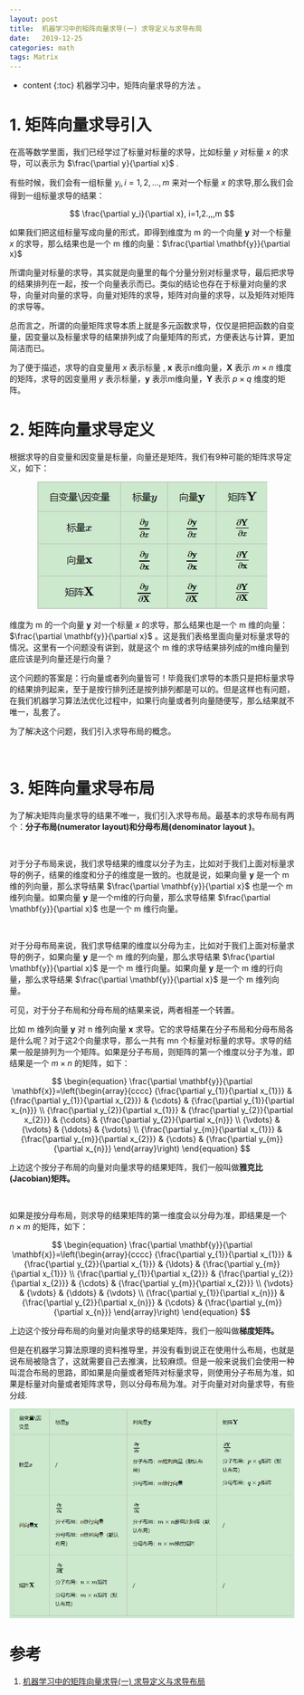 ```yaml
---
layout: post
title:  机器学习中的矩阵向量求导(一) 求导定义与求导布局
date:   2019-12-25
categories: math 
tags: Matrix
---
```

* content
{:toc}
机器学习中，矩阵向量求导的方法 。







# **1. 矩阵向量求导引入**

在高等数学里面，我们已经学过了标量对标量的求导，比如标量 $y$ 对标量 $x$ 的求导，可以表示为 $\frac{\partial y}{\partial x}$  .<br>

有些时候，我们会有一组标量 $y_i,i=1,2,...,m$  来对一个标量 $x$ 的求导,那么我们会得到一组标量求导的结果：


$$
\frac{\partial y_i}{\partial x}, i=1,2.,,,m
$$


如果我们把这组标量写成向量的形式，即得到维度为 m 的一个向量 $\mathbf{y}$ 对一个标量 $x$ 的求导，那么结果也是一个 m 维的向量：$\frac{\partial \mathbf{y}}{\partial x}$  <br>

所谓向量对标量的求导，其实就是向量里的每个分量分别对标量求导，最后把求导的结果排列在一起，按一个向量表示而已。类似的结论也存在于标量对向量的求导，向量对向量的求导，向量对矩阵的求导，矩阵对向量的求导，以及矩阵对矩阵的求导等。

总而言之，所谓的向量矩阵求导本质上就是多元函数求导，仅仅是把把函数的自变量，因变量以及标量求导的结果排列成了向量矩阵的形式，方便表达与计算，更加简洁而已。



为了便于描述，求导的自变量用 $x$ 表示标量 , $\mathbf{x}$ 表示n维向量，$\mathbf{X}$ 表示 $m \times n$ 维度的矩阵，求导的因变量用 $y$ 表示标量，$\mathbf{y}$  表示m维向量，$\mathbf{Y}$ 表示 $p \times q$ 维度的矩阵。



# **2. 矩阵向量求导定义**

根据求导的自变量和因变量是标量，向量还是矩阵，我们有9种可能的矩阵求导定义，如下：

<center>
    <img src="https://raw.githubusercontent.com/HG1227/image/master/img_tuchuang/20191230153701.png"/>
</center>



维度为 m 的一个向量 $\mathbf{y}$ 对一个标量 $x$ 的求导，那么结果也是一个 m 维的向量： $\frac{\partial \mathbf{y}}{\partial x}$ 。这是我们表格里面向量对标量求导的情况。这里有一个问题没有讲到，就是这个 m 维的求导结果排列成的m维向量到底应该是列向量还是行向量？



这个问题的答案是：行向量或者列向量皆可！毕竟我们求导的本质只是把标量求导的结果排列起来，至于是按行排列还是按列排列都是可以的。但是这样也有问题，在我们机器学习算法法优化过程中，如果行向量或者列向量随便写，那么结果就不唯一，乱套了。



为了解决这个问题，我们引入求导布局的概念。

<br>

# **3. 矩阵向量求导布局**

为了解决矩阵向量求导的结果不唯一，我们引入求导布局。最基本的求导布局有两个：**分子布局(numerator layout)和分母布局(denominator layout )**。 

<br>

对于分子布局来说，我们求导结果的维度以分子为主，比如对于我们上面对标量求导的例子，结果的维度和分子的维度是一致的。也就是说，如果向量 $\mathbf{y}$ 是一个 m 维的列向量，那么求导结果 $\frac{\partial \mathbf{y}}{\partial x}$ 也是一个 m 维列向量。如果向量 $\mathbf{y}$  是一个m维的行向量，那么求导结果 $\frac{\partial \mathbf{y}}{\partial x}$ 也是一个 m 维行向量。

<br>

 对于分母布局来说，我们求导结果的维度以分母为主，比如对于我们上面对标量求导的例子，如果向量 $\mathbf{y}$ 是一个 m 维的列向量，那么求导结果 $\frac{\partial \mathbf{y}}{\partial x}$ 是一个 m 维行向量。如果向量 $\mathbf{y}$  是一个 m 维的行向量，那么求导结果 $\frac{\partial \mathbf{y}}{\partial x}$ 是一个 m 维列向量。

可见，对于分子布局和分母布局的结果来说，两者相差一个转置。



比如 m 维列向量 $\mathbf{y}$ 对 n 维列向量 $\mathbf{x}$ 求导。它的求导结果在分子布局和分母布局各是什么呢？对于这2个向量求导，那么一共有 mn 个标量对标量的求导。求导的结果一般是排列为一个矩阵。如果是分子布局，则矩阵的第一个维度以分子为准，即结果是一个 $m \times n$ 的矩阵，如下：


$$
\begin{equation}
\frac{\partial \mathbf{y}}{\partial \mathbf{x}}=\left(\begin{array}{cccc}
{\frac{\partial y_{1}}{\partial x_{1}}} & {\frac{\partial y_{1}}{\partial x_{2}}} & {\cdots} & {\frac{\partial y_{1}}{\partial x_{n}}} \\
{\frac{\partial y_{2}}{\partial x_{1}}} & {\frac{\partial y_{2}}{\partial x_{2}}} & {\cdots} & {\frac{\partial y_{2}}{\partial x_{n}}} \\
{\vdots} & {\vdots} & {\ddots} & {\vdots} \\
{\frac{\partial y_{m}}{\partial x_{1}}} & {\frac{\partial y_{m}}{\partial x_{2}}} & {\cdots} & {\frac{\partial y_{m}}{\partial x_{n}}}
\end{array}\right)
\end{equation}
$$




上边这个按分子布局的向量对向量求导的结果矩阵，我们一般叫做**雅克比 (Jacobian)矩阵。**

<br>

如果是按分母布局，则求导的结果矩阵的第一维度会以分母为准，即结果是一个 $n \times m$ 的矩阵，如下：


$$
\begin{equation}
\frac{\partial \mathbf{y}}{\partial \mathbf{x}}=\left(\begin{array}{cccc}
{\frac{\partial y_{1}}{\partial x_{1}}} & {\frac{\partial y_{2}}{\partial x_{1}}} & {\ldots} & {\frac{\partial y_{m}}{\partial x_{1}}} \\
{\frac{\partial y_{1}}{\partial x_{2}}} & {\frac{\partial y_{2}}{\partial x_{2}}} & {\cdots} & {\frac{\partial y_{m}}{\partial x_{2}}} \\
{\vdots} & {\vdots} & {\ddots} & {\vdots} \\
{\frac{\partial y_{1}}{\partial x_{n}}} & {\frac{\partial y_{2}}{\partial x_{n}}} & {\cdots} & {\frac{\partial y_{m}}{\partial x_{n}}}
\end{array}\right)
\end{equation}
$$


上边这个按分母布局的向量对向量求导的结果矩阵，我们一般叫做**梯度矩阵。**

但是在机器学习算法原理的资料推导里，并没有看到说正在使用什么布局，也就是说布局被隐含了，这就需要自己去推演，比较麻烦。但是一般来说我们会使用一种叫混合布局的思路，即如果是向量或者矩阵对标量求导，则使用分子布局为准，如果是标量对向量或者矩阵求导，则以分母布局为准。对于向量对对向量求导，有些分歧.

<center>
    <img src="https://raw.githubusercontent.com/HG1227/image/master/img_tuchuang/20191231112456.png"/>
</center>









# 参考

1. <a href="https://www.cnblogs.com/pinard/p/10750718.html" target="_blank">机器学习中的矩阵向量求导(一) 求导定义与求导布局</a> 